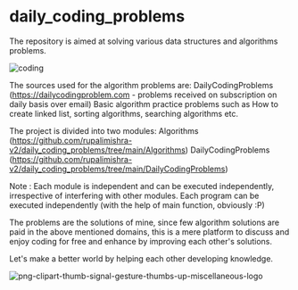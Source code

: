 # daily_coding_problems
The repository is aimed at solving various data structures and algorithms problems.

![coding](https://user-images.githubusercontent.com/83579289/160063995-4ec46a76-5e3f-4a67-ba3b-ff914735b5c9.jpeg)

The sources used for the algorithm problems are:
  DailyCodingProblems (https://dailycodingproblem.com - problems received on subscription on daily basis over email)
  Basic algorithm practice problems such as How to create linked list, sorting algorithms, searching algorithms etc.
  
The project is divided into two modules: 
  Algorithms (https://github.com/rupalimishra-v2/daily_coding_problems/tree/main/Algorithms)
  DailyCodingProblems (https://github.com/rupalimishra-v2/daily_coding_problems/tree/main/DailyCodingProblems)
 
 Note : Each module is independent and can be executed independently, irrespective of interfering with other modules. Each program can be executed independently (with the help of main function, obviously :P)

The problems are the solutions of mine, since few algorithm solutions are paid in the above mentioned domains, this is a mere platform to discuss
and enjoy coding for free and enhance by improving each other's solutions.

Let's make a better world by helping each other developing knowledge.

![png-clipart-thumb-signal-gesture-thumbs-up-miscellaneous-logo](https://user-images.githubusercontent.com/83579289/160064174-45fce2c9-b611-49b3-9c3c-808f7c638b6c.png)
